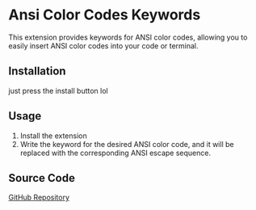 # Ansi Color Codes Keywords

This extension provides keywords for ANSI color codes, allowing you to easily insert ANSI color codes into your code or terminal.

## Installation

just press the install button lol

## Usage
1. Install the extension
2. Write the keyword for the desired ANSI color code, and it will be replaced with the corresponding ANSI escape sequence.

## Source Code
[GitHub Repository](https://github.com/Spark4444/AnsiColorCodesKeywords)